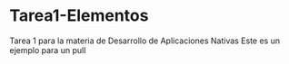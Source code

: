 # Tarea1-Elementos
Tarea 1 para la materia de Desarrollo de Aplicaciones Nativas
Este es un ejemplo para un pull